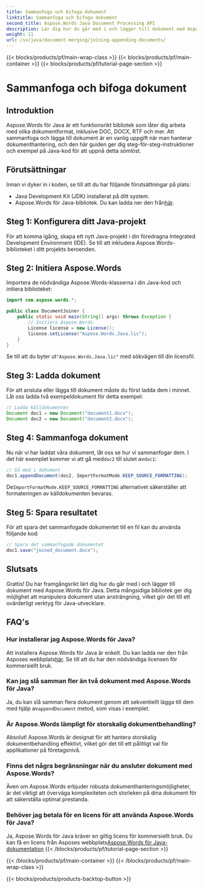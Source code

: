 ```yaml
---
title: Sammanfoga och bifoga dokument
linktitle: Sammanfoga och bifoga dokument
second_title: Aspose.Words Java Document Processing API
description: Lär dig hur du går med i och lägger till dokument med Aspose.Words för Java. Steg-för-steg-guide med kodexempel för effektiv dokumenthantering.
weight: 11
url: /sv/java/document-merging/joining-appending-documents/
---
```


{{< blocks/products/pf/main-wrap-class >}}
{{< blocks/products/pf/main-container >}}
{{< blocks/products/pf/tutorial-page-section >}}

# Sammanfoga och bifoga dokument


## Introduktion

Aspose.Words för Java är ett funktionsrikt bibliotek som låter dig arbeta med olika dokumentformat, inklusive DOC, DOCX, RTF och mer. Att sammanfoga och lägga till dokument är en vanlig uppgift när man hanterar dokumenthantering, och den här guiden ger dig steg-för-steg-instruktioner och exempel på Java-kod för att uppnå detta sömlöst.

## Förutsättningar

Innan vi dyker in i koden, se till att du har följande förutsättningar på plats:

- Java Development Kit (JDK) installerat på ditt system.
-  Aspose.Words för Java-bibliotek. Du kan ladda ner den från[här](https://releases.aspose.com/words/java/).

## Steg 1: Konfigurera ditt Java-projekt

För att komma igång, skapa ett nytt Java-projekt i din föredragna Integrated Development Environment (IDE). Se till att inkludera Aspose.Words-biblioteket i ditt projekts beroenden.

## Steg 2: Initiera Aspose.Words

Importera de nödvändiga Aspose.Words-klasserna i din Java-kod och initiera biblioteket:

```java
import com.aspose.words.*;

public class DocumentJoiner {
    public static void main(String[] args) throws Exception {
        // Initiera Aspose.Words
        License license = new License();
        license.setLicense("Aspose.Words.Java.lic");
    }
}
```

 Se till att du byter ut`"Aspose.Words.Java.lic"` med sökvägen till din licensfil.

## Steg 3: Ladda dokument

För att ansluta eller lägga till dokument måste du först ladda dem i minnet. Låt oss ladda två exempeldokument för detta exempel:

```java
// Ladda källdokumenten
Document doc1 = new Document("document1.docx");
Document doc2 = new Document("document2.docx");
```

## Steg 4: Sammanfoga dokument

 Nu när vi har laddat våra dokument, låt oss se hur vi sammanfogar dem. I det här exemplet kommer vi att gå med`doc2` till slutet av`doc1`:

```java
// Gå med i dokument
doc1.appendDocument(doc2, ImportFormatMode.KEEP_SOURCE_FORMATTING);
```

 De`ImportFormatMode.KEEP_SOURCE_FORMATTING` alternativet säkerställer att formateringen av källdokumenten bevaras.

## Steg 5: Spara resultatet

För att spara det sammanfogade dokumentet till en fil kan du använda följande kod:

```java
// Spara det sammanfogade dokumentet
doc1.save("joined_document.docx");
```

## Slutsats

Grattis! Du har framgångsrikt lärt dig hur du går med i och lägger till dokument med Aspose.Words för Java. Detta mångsidiga bibliotek ger dig möjlighet att manipulera dokument utan ansträngning, vilket gör det till ett ovärderligt verktyg för Java-utvecklare.

## FAQ's

### Hur installerar jag Aspose.Words för Java?

 Att installera Aspose.Words för Java är enkelt. Du kan ladda ner den från Asposes webbplats[här](https://releases.aspose.com/words/java/). Se till att du har den nödvändiga licensen för kommersiellt bruk.

### Kan jag slå samman fler än två dokument med Aspose.Words för Java?

 Ja, du kan slå samman flera dokument genom att sekventiellt lägga till dem med hjälp av`appendDocument` metod, som visas i exemplet.

### Är Aspose.Words lämpligt för storskalig dokumentbehandling?

Absolut! Aspose.Words är designat för att hantera storskalig dokumentbehandling effektivt, vilket gör det till ett pålitligt val för applikationer på företagsnivå.

### Finns det några begränsningar när du ansluter dokument med Aspose.Words?

Även om Aspose.Words erbjuder robusta dokumenthanteringsmöjligheter, är det viktigt att överväga komplexiteten och storleken på dina dokument för att säkerställa optimal prestanda.

### Behöver jag betala för en licens för att använda Aspose.Words för Java?

 Ja, Aspose.Words för Java kräver en giltig licens för kommersiellt bruk. Du kan få en licens från Asposes webbplats[Aspose.Words för Java-dokumentation](https://reference.aspose.com/words/java/)
{{< /blocks/products/pf/tutorial-page-section >}}

{{< /blocks/products/pf/main-container >}}
{{< /blocks/products/pf/main-wrap-class >}}

{{< blocks/products/products-backtop-button >}}
